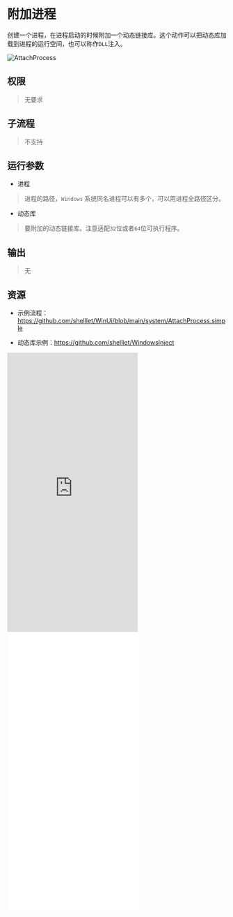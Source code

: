 # 附加进程

创建一个进程，在进程启动的时候附加一个动态链接库。这个动作可以把动态库加载到进程的运行空间，也可以称作`DLL`注入。

![AttachProcess](./images/19.png ':size=90%')

## 权限
> 无要求

## 子流程

> 不支持

## 运行参数

* 进程
> 进程的路径，`Windows` 系统同名进程可以有多个，可以用进程全路径区分。

* 动态库
> 要附加的动态链接库。注意适配`32`位或者`64`位可执行程序。

## 输出

>    无


## 资源

* 示例流程：https://github.com/shelllet/WinUi/blob/main/system/AttachProcess.simple

* 动态库示例：https://github.com/shelllet/WindowsInject


<iframe type="text/html" height="640px" src="https://www.youtube.com/embed/E3Qm-IyQKFM" frameborder="0"></iframe>

<iframe src="//player.bilibili.com/player.html?bvid=BV1EhRGYkE4G&page=1&autoplay=0" height='640px' scrolling="no" frameborder="no" framespacing="0" allowfullscreen="true"></iframe>